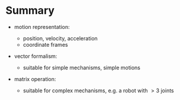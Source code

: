 &emsp;
# Summary


- motion representation:
    - position, velocity, acceleration
    - coordinate frames


- vector formalism:
    - suitable for simple mechanisms, simple motions


- matrix operation:
    - suitable for complex mechanisms, e.g. a robot with $>3$ joints